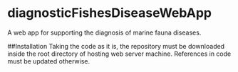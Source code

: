 # diagnosticFishesDiseaseWebApp

A web app for supporting the diagnosis of marine fauna diseases.

##Installation
Taking the code as it is, the repository must be downloaded inside the root directory of hosting web server machine.
References in code must be updated otherwise.